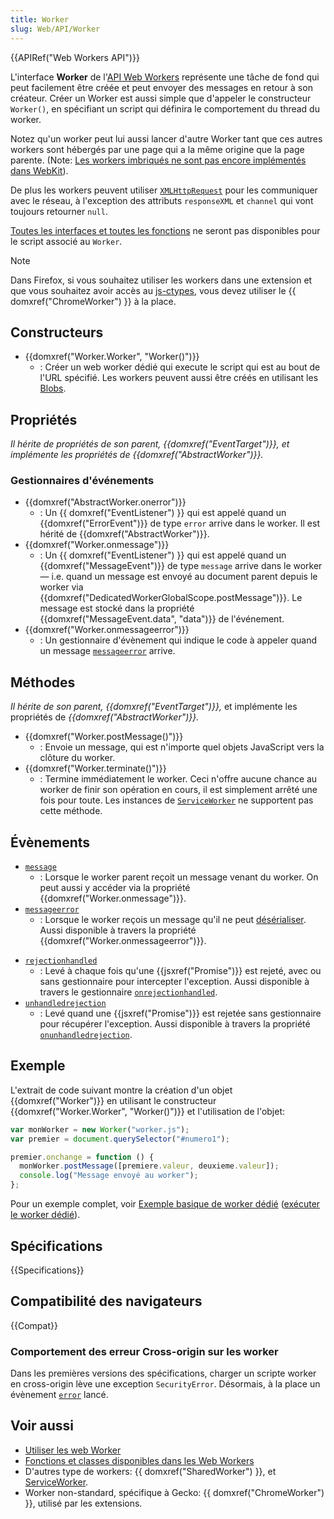 ```yaml
---
title: Worker
slug: Web/API/Worker
---
```


{{APIRef("Web Workers API")}}

L'interface **Worker** de l'[API Web Workers](/fr/docs/Web/API/Web_Workers_API) représente une tâche de fond qui peut facilement être créée et peut envoyer des messages en retour à son créateur. Créer un Worker est aussi simple que d'appeler le constructeur `Worker()`, en spécifiant un script qui définira le comportement du thread du worker.

Notez qu'un worker peut lui aussi lancer d'autre Worker tant que ces autres workers sont hébergés par une page qui a la même origine que la page parente. (Note: [Les workers imbriqués ne sont pas encore implémentés dans WebKit](https://bugs.webkit.org/show_bug.cgi?id=22723)).

De plus les workers peuvent utiliser [`XMLHttpRequest`](/fr/docs/Web/API/XMLHttpRequest) pour les communiquer avec le réseau, à l'exception des attributs `responseXML` et `channel` qui vont toujours retourner `null`.

[Toutes les interfaces et toutes les fonctions](/fr/docs/Web/API/Web_Workers_API/Functions_and_classes_available_to_workers) ne seront pas disponibles pour le script associé au `Worker`.

> [!NOTE]
> Dans Firefox, si vous souhaitez utiliser les workers dans une extension et que vous souhaitez avoir accès au [js-ctypes](/fr/docs/js-ctypes), vous devez utiliser le {{ domxref("ChromeWorker") }} à la place.

## Constructeurs

- {{domxref("Worker.Worker", "Worker()")}}
  - : Créer un web worker dédié qui execute le script qui est au bout de l'URL spécifié. Les workers peuvent aussi être créés en utilisant les [Blobs](/fr/docs/Web/API/Blob).

## Propriétés

_Il hérite de propriétés de son parent, {{domxref("EventTarget")}}, et implémente les propriétés de {{domxref("AbstractWorker")}}._

### Gestionnaires d'événements

- {{domxref("AbstractWorker.onerror")}}
  - : Un {{ domxref("EventListener") }} qui est appelé quand un {{domxref("ErrorEvent")}} de type `error` arrive dans le worker. Il est hérité de {{domxref("AbstractWorker")}}.
- {{domxref("Worker.onmessage")}}
  - : Un {{ domxref("EventListener") }} qui est appelé quand un {{domxref("MessageEvent")}} de type `message` arrive dans le worker — i.e. quand un message est envoyé au document parent depuis le worker via {{domxref("DedicatedWorkerGlobalScope.postMessage")}}. Le message est stocké dans la propriété {{domxref("MessageEvent.data", "data")}} de l'événement.
- {{domxref("Worker.onmessageerror")}}
  - : Un gestionnaire d'évènement qui indique le code à appeler quand un message [`messageerror`](/fr/docs/Web/API/Worker/messageerror_event) arrive.

## Méthodes

_Il hérite de son parent,_ _{{domxref("EventTarget")}},_ et implémente les propriétés de _{{domxref("AbstractWorker")}}._

- {{domxref("Worker.postMessage()")}}
  - : Envoie un message, qui est n'importe quel objets JavaScript vers la clôture du worker.
- {{domxref("Worker.terminate()")}}
  - : Termine immédiatement le worker. Ceci n'offre aucune chance au worker de finir son opération en cours, il est simplement arrêté une fois pour toute. Les instances de [`ServiceWorker`](/fr/docs/Web/API/ServiceWorker) ne supportent pas cette méthode.

## Évènements

- [`message`](/fr/docs/Web/API/Worker/message_event)
  - : Lorsque le worker parent reçoit un message venant du worker. On peut aussi y accéder via la propriété {{domxref("Worker.onmessage")}}.
- [`messageerror`](/fr/docs/Web/API/Worker/messageerror_event)
  - : Lorsque le worker reçois un message qu'il ne peut [désérialiser](/fr/docs/Web/API/Web_Workers_API/Structured_clone_algorithm). Aussi disponible à travers la propriété {{domxref("Worker.onmessageerror")}}.

<!---->

- [`rejectionhandled`](/fr/docs/Web/API/Window/rejectionhandled_event)
  - : Levé à chaque fois qu'une {{jsxref("Promise")}} est rejeté, avec ou sans gestionnaire pour intercepter l'exception. Aussi disponible à travers le gestionnaire [`onrejectionhandled`](/fr/docs/Web/API/Window/rejectionhandled_event).
- [`unhandledrejection`](/fr/docs/Web/API/Window/unhandledrejection_event)
  - : Levé quand une {{jsxref("Promise")}} est rejetée sans gestionnaire pour récupérer l'exception. Aussi disponible à travers la propriété [`onunhandledrejection`](/fr/docs/Web/API/Window/unhandledrejection_event).

## Exemple

L'extrait de code suivant montre la création d'un objet {{domxref("Worker")}} en utilisant le constructeur {{domxref("Worker.Worker", "Worker()")}} et l'utilisation de l'objet:

```js
var monWorker = new Worker("worker.js");
var premier = document.querySelector("#numero1");

premier.onchange = function () {
  monWorker.postMessage([premiere.valeur, deuxieme.valeur]);
  console.log("Message envoyé au worker");
};
```

Pour un exemple complet, voir [Exemple basique de worker dédié](https://github.com/mdn/simple-web-worker) ([exécuter le worker dédié](https://mdn.github.io/simple-web-worker/)).

## Spécifications

{{Specifications}}

## Compatibilité des navigateurs

{{Compat}}

### Comportement des erreur Cross-origin sur les worker

Dans les premières versions des spécifications, charger un scripte worker en cross-origin lève une exception `SecurityError`. Désormais, à la place un évènement [`error`](/fr/docs/Web/API/Worker/error_event) lancé.

## Voir aussi

- [Utiliser les web Worker](/fr/docs/Web/API/Web_Workers_API/Using_web_workers)
- [Fonctions et classes disponibles dans les Web Workers](/fr/docs/Web/API/Web_Workers_API/Functions_and_classes_available_to_workers)
- D'autres type de workers: {{ domxref("SharedWorker") }}, et [ServiceWorker](/fr/docs/Web/API/Service_Worker_API).
- Worker non-standard, spécifique à Gecko: {{ domxref("ChromeWorker") }}, utilisé par les extensions.
